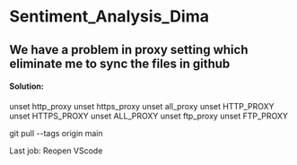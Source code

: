 # Sentiment_Analysis_Dima

## We have a problem in proxy setting which eliminate me to sync the files in github
#### Solution:  
unset http_proxy
unset https_proxy
unset all_proxy
unset HTTP_PROXY
unset HTTPS_PROXY
unset ALL_PROXY
unset ftp_proxy
unset FTP_PROXY

git pull --tags origin main

Last job: Reopen VScode 